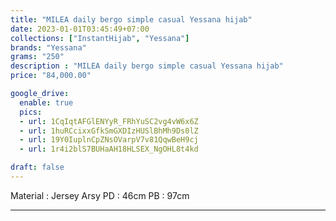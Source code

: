 ```yaml
---
title: "MILEA daily bergo simple casual Yessana hijab"
date: 2023-01-01T03:45:49+07:00
collections: ["InstantHijab", "Yessana"]
brands: "Yessana"
grams: "250"
description : "MILEA daily bergo simple casual Yessana hijab"
price: "84,000.00"

google_drive:
  enable: true
  pics:
  - url: 1CqIqtAFGlENYyR_FRhYuSC2vg4vW6x6Z
  - url: 1huRCcixxGfkSmGXDIzHUSlBhMh9Ds0lZ
  - url: 19Y0IuplnCpZNsOVarpV7v81QqwBeH9cj
  - url: 1r4i2blS7BUHaAH18HLSEX_NgOHL8t4kd

draft: false
---
```


Material : Jersey Arsy
PD    : 46cm
PB     : 97cm

-----------    
 
